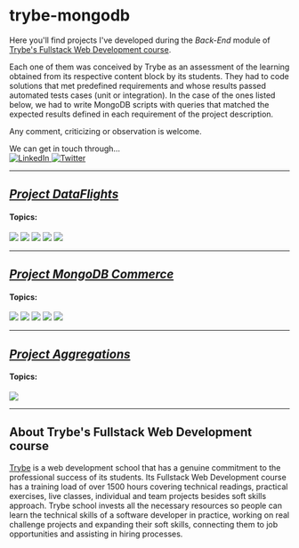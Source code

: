 # trybe-mongodb

Here you'll find projects I've developed during the *Back-End* module of [Trybe's Fullstack Web Development course](#about-trybes-fullstack-web-development-course).  

Each one of them was conceived by Trybe as an assessment of the learning obtained from its respective content block by its students. They had to code solutions that met predefined requirements and whose results passed automated tests cases (unit or integration). In the case of the ones listed below, we had to write MongoDB scripts with queries that matched the expected results defined in each requirement of the project description.

Any comment, criticizing or observation is welcome.

We can get in touch through...  
<a href="https://www.linkedin.com/in/renato-pereira-feitosa/">
  ![LinkedIn](https://img.shields.io/badge/linkedin-%230077B5.svg?style=for-the-badge&logo=linkedin&logoColor=white)
</a>
<a href="https://twitter.com/pythaqua/">
  ![Twitter](https://img.shields.io/badge/@pythaqua-%231DA1F2.svg?style=for-the-badge&logo=Twitter&logoColor=white)
</a>

---

## <a href="https://github.com/pythaqua/trybe-mongodb/tree/01-project-dataflights">*Project DataFlights*</a>
#### **Topics:** 
![](https://img.shields.io/static/v1?label=&message=Documents+Searching&color=blue)
![](https://img.shields.io/static/v1?label=&message=Filters&color=blue)
![](https://img.shields.io/static/v1?label=&message=Deleting+Documents&color=blue)
![](https://img.shields.io/static/v1?label=&message=Count&color=blue)
![](https://img.shields.io/static/v1?label=&message=Document+Insertion&color=blue)

---

## <a href="https://github.com/pythaqua/trybe-mongodb/tree/02-project-commerce">*Project MongoDB Commerce*</a>
#### **Topics:** 
![](https://img.shields.io/static/v1?label=&message=Aggregation+Update+Methods&color=blue)
![](https://img.shields.io/static/v1?label=&message=Projection+Operators&color=blue)
![](https://img.shields.io/static/v1?label=&message=Array+Update+Operators&color=blue)
![](https://img.shields.io/static/v1?label=&message=Evaluation+Query+Operators&color=blue)
![](https://img.shields.io/static/v1?label=&message=Aggregation+Pipeline+Operators&color=blue)

---

## <a href="https://github.com/pythaqua/trybe-mongodb/tree/03-project-aggregations#habilidades">*Project Aggregations*</a>
#### **Topics:** 
![](https://img.shields.io/static/v1?label=&message=Aggregation+Framework&color=blue)

---

## About Trybe's Fullstack Web Development course

[Trybe](https://www.betrybe.com/) is a web development school that has a genuine commitment to the professional success of its students. Its Fullstack Web Development course has a training load of over 1500 hours covering technical readings, practical exercises, live classes, individual and team projects besides soft skills approach. Trybe school invests all the necessary resources so people can learn the technical skills of a software developer in practice, working on real challenge projects and expanding their soft skills, connecting them to job opportunities and assisting in hiring processes. 